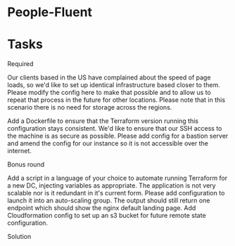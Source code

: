 # People-Fluent


# Tasks


Required


Our clients based in the US have complained about the speed of page loads, so we'd like to set up identical infrastructure based closer to them. Please modify the config here to make that possible and to allow us to repeat that process in the future for other locations. Please note that in this scenario there is no need for storage across the regions.

Add a Dockerfile to ensure that the Terraform version running this configuration stays consistent.
We'd like to ensure that our SSH access to the machine is as secure as possible. Please add config for a bastion server and amend the config for our instance so it is not accessible over the internet.

Bonus round

Add a script in a language of your choice to automate running Terraform for a new DC, injecting variables as appropriate.
The application is not very scalable nor is it redundant in it's current form. Please add configuration to launch it into an auto-scaling group. The output should still return one endpoint which should show the nginx default landing page.
Add Cloudformation config to set up an s3 bucket for future remote state configuration.

Solution
